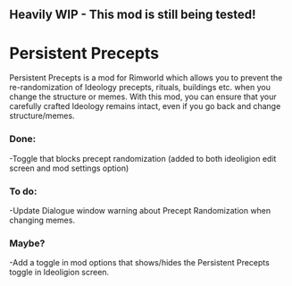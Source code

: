 ## Heavily WIP - This mod is still being tested!

# Persistent Precepts
Persistent Precepts is a mod for Rimworld which allows you to prevent the re-randomization of Ideology precepts, rituals, buildings etc. when you change the structure or memes. With this mod, you can ensure that your carefully crafted Ideology remains intact, even if you go back and change structure/memes.

### Done:
-Toggle that blocks precept randomization (added to both ideoligion edit screen and mod settings option)

### To do:
-Update Dialogue window warning about Precept Randomization when changing memes.

### Maybe?
-Add a toggle in mod options that shows/hides the Persistent Precepts toggle in Ideoligion screen.

